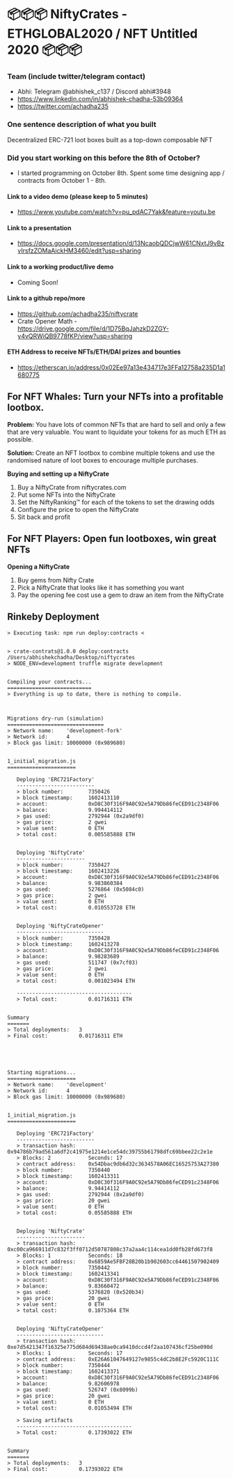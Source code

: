 # 📦📦📦 NiftyCrates - ETHGLOBAL2020 / NFT Untitled 2020 📦📦📦

### Team (include twitter/telegram contact)
- Abhi: Telegram @abhishek_c137 / Discord abhi#3948 
- https://www.linkedin.com/in/abhishek-chadha-53b09364
- https://twitter.com/achadha235

### One sentence description of what you built
Decentralized ERC-721 loot boxes built as a top-down composable NFT

### Did you start working on this before the 8th of October?
- I started programming on October 8th. Spent some time designing app / contracts from October 1 - 8th.
 
#### Link to a video demo (please keep to 5 minutes)
- https://www.youtube.com/watch?v=pu_pdAC7Yak&feature=youtu.be

#### Link to a presentation
- https://docs.google.com/presentation/d/13NcaobQDCjwW61CNxtJ9vBzvIrsfzZOMaAickHM3460/edit?usp=sharing

#### Link to a working product/live demo
- Coming Soon!

#### Link to a github repo/more
- https://github.com/achadha235/niftycrate
- Crate Opener Math - https://drive.google.com/file/d/1D75BqJahzkD2ZGY-y4vQRWiQB9778fKP/view?usp=sharing

#### ETH Address to receive NFTs/ETH/DAI prizes and bounties 
- https://etherscan.io/address/0x02Ee97a13e434717e3FFa12758a235D1a1680775


## For NFT Whales: Turn your NFTs into a profitable lootbox.

**Problem:** You have lots of common NFTs that are hard to sell and only a few that are very valuable. You want to liquidate your tokens for as much ETH as possible.

**Solution:** Create an NFT lootbox to combine multiple tokens and use the randomised nature of loot boxes to encourage multiple purchases.

**Buying and setting up a NiftyCrate**

1. Buy a NiftyCrate from niftycrates.com
2. Put some NFTs into the NiftyCrate
3. Set the NiftyRanking™ for each of the tokens to set the drawing odds
4. Configure the price to open the NiftyCrate
5. Sit back and profit

## For NFT Players: Open fun lootboxes, win great NFTs

**Opening a NiftyCrate**

1. Buy gems from Nifty Crate
2. Pick a NiftyCrate that looks like it has something you want
3. Pay the opening fee cost use a gem to draw an item from the NiftyCrate

## Rinkeby Deployment
```
> Executing task: npm run deploy:contracts <


> crate-contrats@1.0.0 deploy:contracts /Users/abhishekchadha/Desktop/niftycrates
> NODE_ENV=development truffle migrate development


Compiling your contracts...
===========================
> Everything is up to date, there is nothing to compile.



Migrations dry-run (simulation)
===============================
> Network name:    'development-fork'
> Network id:      4
> Block gas limit: 10000000 (0x989680)


1_initial_migration.js
======================

   Deploying 'ERC721Factory'
   -------------------------
   > block number:        7350426
   > block timestamp:     1602413110
   > account:             0xD8C30f316F9A0C92e5A79Db86feCED91c2348F06
   > balance:             9.994414112
   > gas used:            2792944 (0x2a9df0)
   > gas price:           2 gwei
   > value sent:          0 ETH
   > total cost:          0.005585888 ETH


   Deploying 'NiftyCrate'
   ----------------------
   > block number:        7350427
   > block timestamp:     1602413226
   > account:             0xD8C30f316F9A0C92e5A79Db86feCED91c2348F06
   > balance:             9.983860384
   > gas used:            5276864 (0x5084c0)
   > gas price:           2 gwei
   > value sent:          0 ETH
   > total cost:          0.010553728 ETH


   Deploying 'NiftyCrateOpener'
   ----------------------------
   > block number:        7350428
   > block timestamp:     1602413278
   > account:             0xD8C30f316F9A0C92e5A79Db86feCED91c2348F06
   > balance:             9.98283689
   > gas used:            511747 (0x7cf03)
   > gas price:           2 gwei
   > value sent:          0 ETH
   > total cost:          0.001023494 ETH

   -------------------------------------
   > Total cost:          0.01716311 ETH


Summary
=======
> Total deployments:   3
> Final cost:          0.01716311 ETH





Starting migrations...
======================
> Network name:    'development'
> Network id:      4
> Block gas limit: 10000000 (0x989680)


1_initial_migration.js
======================

   Deploying 'ERC721Factory'
   -------------------------
   > transaction hash:    0x94786b79ad561a6df2c41975e1214e1ce54dc39755b61798dfc69bbee22c2e1e
   > Blocks: 2            Seconds: 17
   > contract address:    0x54Dbac9db6d32c3634578A06EC16525753A27380
   > block number:        7350440
   > block timestamp:     1602413311
   > account:             0xD8C30f316F9A0C92e5A79Db86feCED91c2348F06
   > balance:             9.94414112
   > gas used:            2792944 (0x2a9df0)
   > gas price:           20 gwei
   > value sent:          0 ETH
   > total cost:          0.05585888 ETH


   Deploying 'NiftyCrate'
   ----------------------
   > transaction hash:    0xc00ca966911d7c832f3ff0712d50787808c37a2aa4c114cea1dd0fb28fd673f8
   > Blocks: 1            Seconds: 18
   > contract address:    0x6859Ae5FBF28B20b1b902603cc64461507902409
   > block number:        7350442
   > block timestamp:     1602413341
   > account:             0xD8C30f316F9A0C92e5A79Db86feCED91c2348F06
   > balance:             9.83660472
   > gas used:            5376820 (0x520b34)
   > gas price:           20 gwei
   > value sent:          0 ETH
   > total cost:          0.1075364 ETH


   Deploying 'NiftyCrateOpener'
   ----------------------------
   > transaction hash:    0xe7d5421347f16325e775d684d69438ae0ca9410dccd4f2aa107436cf25be090d
   > Blocks: 1            Seconds: 17
   > contract address:    0xE26A61047649127e9855c4dC2b8E2Fc5920C111C
   > block number:        7350444
   > block timestamp:     1602413371
   > account:             0xD8C30f316F9A0C92e5A79Db86feCED91c2348F06
   > balance:             9.82606978
   > gas used:            526747 (0x8099b)
   > gas price:           20 gwei
   > value sent:          0 ETH
   > total cost:          0.01053494 ETH

   > Saving artifacts
   -------------------------------------
   > Total cost:          0.17393022 ETH


Summary
=======
> Total deployments:   3
> Final cost:          0.17393022 ETH
```
